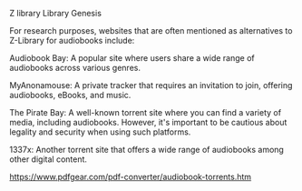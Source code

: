 

Z library 
Library Genesis



For research purposes, websites that are often mentioned as alternatives to Z-Library for audiobooks include:

Audiobook Bay: A popular site where users share a wide range of audiobooks across various genres.

MyAnonamouse: A private tracker that requires an invitation to join, offering audiobooks, eBooks, and music.

The Pirate Bay: A well-known torrent site where you can find a variety of media, including audiobooks. However, it's important to be cautious about legality and security when using such platforms.

1337x: Another torrent site that offers a wide range of audiobooks among other digital content.


https://www.pdfgear.com/pdf-converter/audiobook-torrents.htm